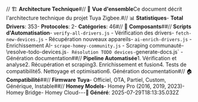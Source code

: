 // 🏗️ **Architecture Technique**#// 🎯 **Vue d'ensemble**Ce document décrit l'architecture technique du projet Tuya Zigbee.#// 📊 **Statistiques**- **Total Drivers**: 353- **Protocoles**: 2- **Catégories**: 46#// 🔧 **Composants**##// **Scripts d'Automatisation**- `verify-all-drivers.js` - Vérification des drivers- `fetch-new-devices.js` - Récupération nouveaux appareils- `ai-enrich-drivers.js` - Enrichissement AI- `scrape-homey-community.js` - Scraping communauté- \resolve-todo-devices.js` - Résolution TODO devices- `generate-docs.js` - Génération documentation##// **Pipeline Automatisée**1. Vérification et analyse2. Récupération et scraping3. Enrichissement et fusion4. Tests de compatibilité5. Nettoyage et optimisation6. Génération documentation#// 🏠 **Compatibilité**##// **Firmware Tuya**- Officiel, OTA, Partiel, Custom, Générique, Instable##// **Homey Models**- Homey Pro (2016, 2019, 2023)- Homey Bridge- Homey Cloud---**📅 Généré**: 2025-07-29T18:13:35.032Z